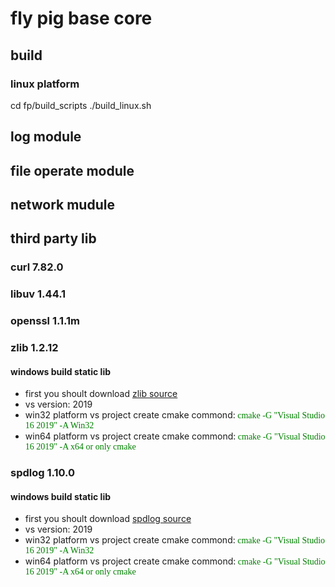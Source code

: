 # fly pig base core 

## build
### linux platform
  cd fp/build_scripts
  ./build_linux.sh
## log module

## file operate module

## network mudule
## third party lib
### curl 7.82.0
### libuv 1.44.1
### openssl 1.1.1m
### zlib 1.2.12

#### windows build static lib
- first you shoult download [zlib source](https://www.zlib.net/)
- vs version: 2019
- win32 platform vs project create cmake commond:<font color=green face="微软雅黑"> cmake -G "Visual Studio 16 2019" -A Win32</font>  
- win64 platform vs project create cmake commond:<font color=green face="微软雅黑"> cmake -G "Visual Studio 16 2019" -A x64 or only cmake</font>

### spdlog 1.10.0
#### windows build static lib
- first you shoult download [spdlog source](https://github.com/gabime/spdlog)
- vs version: 2019
- win32 platform vs project create cmake commond:<font color=green face="微软雅黑"> cmake -G "Visual Studio 16 2019" -A Win32</font>  
- win64 platform vs project create cmake commond:<font color=green face="微软雅黑"> cmake -G "Visual Studio 16 2019" -A x64 or only cmake</font>
